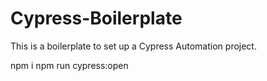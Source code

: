 # Cypress-Boilerplate
This is a boilerplate to set up  a Cypress Automation project.

npm i
npm run cypress:open
